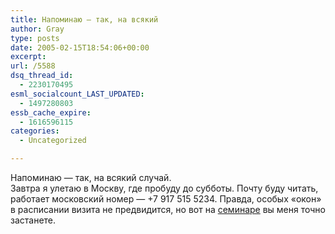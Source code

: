 ```yaml
---
title: Напоминаю — так, на всякий
author: Gray
type: posts
date: 2005-02-15T18:54:06+00:00
excerpt:
url: /5588
dsq_thread_id:
  - 2230170495
esml_socialcount_LAST_UPDATED:
  - 1497280803
essb_cache_expire:
  - 1616596115
categories:
  - Uncategorized

---
```








Напоминаю &#8212; так, на всякий случай.  
Завтра я улетаю в Москву, где пробуду до субботы. Почту буду читать, работает московский номер &#8212; +7 917 515 5234. Правда, особых &#171;окон&#187; в расписании визита не предвидится, но вот на <a href="http://seminar.searchengines.ru/" target="_blank">семинаре</a> вы меня точно застанете.